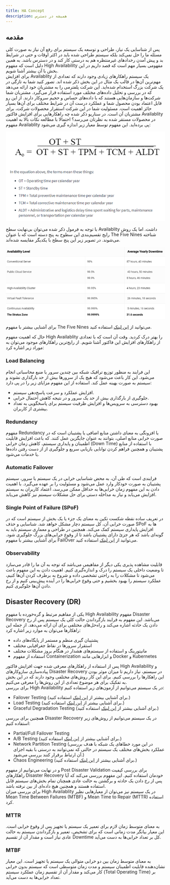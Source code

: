 ```yaml
---
title: HA Concept
description: همیشه در دسترس
---
```


## مقدمه
پس از شناسایی یک نیاز، طراحی و توسعه یک سیستم برای رفع آن نیاز به صورت کلی مسئله ما را حل نمی‌کند بلکه سیستم طراحی شده باید در اکثر اوقات و حتی در شرایط بد و پیش آمدن رخدادهای غیرمنتظره هم به درستی کار کند و در دسترس باشد. به همین دلیل است که مفهوم
High Availability
مفهومی بسیار مهم است که قصد داریم در این بخش با آن بیشتر آشنا شویم.  
برای افزایش
Availablity
یک سیستم راهکارهای زیادی وجود دارند که تعدادی از مهم‌ترین آن‌ها در قالب یک مثال در این بخش ذکر شده اند.
تصور کنید شما به تازگی در یک شرکت بزرگ استخدام شده‌اید. این شرکت پلفترمی را به مشتریان خود ارائه می‌دهد که در بررسی و تحلیل داده‌های مختلف مورد استفاده قرار می‌گیرد. مشتریان شما شرکت‌ها و سازمان‌هایی هستند که با داده‌های حساس و حجیم سروکار دارند. از این رو قابل اعتماد بودن محصول شما و عملکرد درست آن در شرایط مختلف برای آن‌ها بسیار حائز اهمیت است. مسئولیت شما در این شرکت استقرار محصولات شرکت، برای مشتریان آن است. در سناریو ذکر شده چه راهکارهایی برای افزایش فاکتور
Availablity
در محصولات مستقر شده به نظرتان می‌رسد؟
احتمالا با مطالعه نکات بالا به اهمیت مفهوم
Availablity
پی برده‌اید. این مفهوم توسط معیار زیر اندازه گیری می‌شود:

![Operational Avaliablity Formula](./images/04-ha-concept-oprational-availablity-formula-picture.png "Operational Avaliablity Formula")

با توجه به فرمول ذکر شده می‌توان بی‌نهایت سطح
Availablity
داشت. اما یک روش رایج تقسیم‌بندی این سطوح به پنج دسته است که با عنوان
The Five Nines
شناخته می‌شوند. در تصویر زیر این پنج سطح با یکدیگر مقایسه شده‌اند.

![The Five Nines](./images/04-ha-concept-5-nines-picture.png "The Five Nines")

برای آشنایی بیشتر با مفهوم 
The Five Nines
می‌توانید از
[این لینک](https://www.cbtnuggets.com/blog/certifications/cloud/the-five-nines-how-to-measure-high-availability-uptime)
استفاده کنید.

حال که اهمیت مفهوم
High Availablity
را بهتر درک کردید. وقت آن است که با تعدادی از راهکارهای افزایش این فاکتور آشنا شویم.
از رایج‌ترین راهکارهای موجود می‌توان به موراد زیر اشاره کرد:  

### Load Balancing
این فرایند به منظور توزیع ترافیک شبکه بین چندین سرور یا منبع محاسباتی انجام می‌شود. این کار باعث می‌شود که هیچ یک از سرورها بیش از حد بارگذاری نشوند و سیستم به صورت بهینه عمل کند.
استفاده از این مفهوم مزایای زیر را در پی دارد:  
* افزایش عملکرد و سرعت پاسخ‌دهی سیستم.
* جلوگیری از بارگذاری بیش از حد یک سرور و در نتیجه کاهش احتمال خرابی. 
* بهبود دسترسی به سرویس‌ها و افزایش ظرفیت سیستم برای پاسخگویی به تعداد بیشتری از کاربران.

### Redundancy
مفهوم
Redundancy
یا افزونگی به معنای داشتن منابع اضافی یا پشتیبان است که در صورت خرابی منابع اصلی، بتوانند به عنوان جایگزین عمل کنند. که باعث افزایش قابلیت اطمینان و پایداری سیستم، کاهش زمان خرابی
(Down Time)
با استفاده از منابع پشتیبان و همچنین فراهم کردن توانایی بازیابی سریع و جلوگیری از از دست رفتن داده‌ها یا خدمات می‌شود.  

### Automatic Failover
فرایندی است که طی آن، به محض شناسایی خرابی در یک سیستم یا سرور، سیستم پشتیبان به صورت خودکار وارد عمل می‌شود و مسئولیت را بر عهده می‌گیرد. با اهمیت دادن به این مفهوم زمان خرابی‌ها به حداقل ممکن می‌رسد، اعتماد کاربران به سیستم افزایش می‌یابد و نیاز به مداخله دستی برای حل مشکلات سیستم نیز کاهش می‌یابد.  

### Single Point of Failure (SPoF)
در تعریف ساده نقطه شکست تکین به معنای یک جزء یا یک بخش از سیستم است که در صورت خرابی آن، کل سیستم دچار مشکل خواهد شد. شناسایی و حذف
SPoF
ها به افزایش پایداری سیستم کمک می‌کند. همچنین در طراحی و معماری سیستم باید به گونه‌ای باشد که هر جزئ دارای پشتیبان باشد تا از وقوع خرابی‌های بزرگ جلوگیری شود. برای آشنایی بیشتر با مفهوم
FailOver
می‌توانید از
[این لینک](https://www.techtarget.com/searchstorage/definition/failover)
استفاده کنید.

### Observability
قابلیت مشاهده پذیری یکی دیگر از مفاهیمی می‌باشد که توجه به آن ما را قادر می‌سازد تا وضعیت داخلی یک سیستم را درک و اندازه‌گیری کنیم. اهمیت دادن به این مفهوم باعث می‌شود تا مشکلات را به راحتی تشخصی داده و شروع به برطرف کردن آن‌ها کنیم، عملکرد سیستم را بهبود بخشیم و حتی وقوع خرابی‌ها را در آینده پیش‌بینی کنیم و از رخ دادن آن‌ها جلوگیری کنیم.  


## Disaster Recovery (DR)
یکی از مفاهیم مرتبط و گره‌خورده با مفهوم
High Availability
مفهوم
Disaster Recovery
می‌باشد.  این مفهوم به فرایند بازگرداندن حالت کلی یک سیستم پس از رخ دادن یک حادثه اشاره می‌کند و راه‌حل‌های مختلفی برای آن ارائه می‌دهد. از جمله این راهکارها می‌توان به موارد زیر اشاره کرد:  

* پشتیبان گیری منظم و مستمر از پایگاه‌های داده  
* استقرار سرورها در نقاط جغرافیایی مختلف
* مانیتورینگ و استفاده از سیستم‌های هشدار در هنگام بروز مشکلات مختلف
* استفاده از مفهوم
Containerization
و ابزارهایی مانند 
Docker
و
Kubernetes  

پس از استفاده از راهکارهای معرفی شده جهت افزایش فاکتور
High Availability
و پیاده‌سازی سازوکارهای
Disaster Recovery
در سیستم، نیاز داریم تا میزان موثر بودن این راهکارها را بررسی کنیم. برای این کار روش‌های مختلفی وجود دارند که در این بخش به تفکیک برای هر موضوع تعدادی از این روش‌ها را معرفی می‌کنیم.  
برای بررسی
High Availability
در یک سیستم می‌توانیم از آزمون‌های زیر استفاده کنیم:  

* Failover Testing (برای آشنایی بیشتر از
[این لینک](https://www.tutorialspoint.com/software_testing_dictionary/failover_testing.htm)
استفاده کنید.)
* Load Testing (برای آشنایی بیشتر از
[این لینک](https://www.tutorialspoint.com/software_testing_dictionary/load_testing.htm)
استفاده کنید.)
* Graceful Degradation Testing (برای آشنایی بیشتر از
[این لینک](https://www.techtarget.com/searchnetworking/definition/graceful-degradation#:~:text=Graceful%20degradation%20is%20the%20ability,is%20to%20prevent%20catastrophic%20failure.)
استفاده کنید.)

همچنین برای بررسی
Disaster Recovery 
در یک سیستم می‌توانیم از روش‌های زیر استفاده کنیم: 
* Partial/Full Failover Testing
* A/B Testing (برای آشنایی بیشتر از
[این لینک](https://www.oracle.com/cx/marketing/what-is-ab-testing/)
استفاده کنید.)
* Network Partition Testing (در این مورد خطاهای یک شبکه با هدف بررسی عملکرد بخش‌های مختلف یک سیستم در حالتی که نمی‌توانند به درستی با بقیه اجزای آن ارتباط برقرار کنند بررسی می‌شود.)
* Chaos Engineering (برای آشنایی بیشتر از
[این لینک](https://www.opentext.com/what-is/chaos-engineering#:~:text=Chaos%20engineering%20is%20the%20practice,actual%20outage%20or%20other%20disruption.)
استفاده کنید.)

و در نهایت می‌توانیم از مفهوم
Post Disaster Validation
برای بررسی کیفیت راهکارهای
Disaster Recovery
خودمان استفاده کنیم. این مفهوم بررسی می‌کند که آیا پس از رخ دادن یک حادثه و برگشتن به حالت عادی همچنان تمام بخش‌های سیستم قابل استفاده هستند و همچنین هیچ داده‌ای از بین نرفته باشد.  
برای بررسی میزان
High Availablity
در یک سیستم نیز می‌توان از معیارهایی نظیر
Mean Time Between Failures (MTBF)
و
Mean Time to Repair (MTTR)
استفاده کرد.  
### MTTR
به معنای متوسط زمان لازم برای تعمیر یک سیستم یا تجهیز پس از وقوع خرابی است. این معیار بیانگر مدت زمانی است که برای تشخیص، تعمیر و بازگرداندن سیستم به حالت عادی نیاز است و مقدار آن از تقسیم
Downtime
کل بر تعداد خرابی‌ها به دست می‌آید.  
### MTBF  
به معنای متوسط زمان بین دو خرابی متوالی یک سیستم یا تجهیز است. این معیار نشان‌دهنده قابلیت اطمینان سیستم و مدت زمان متوسطی است که سیستم بدون خرابی کار می‌کند و مقدار آن از تقسیم زمان عملکرد سیستم
(Total Operating Time)
بر تعداد خرابی‌ها به دست می‌آید.  